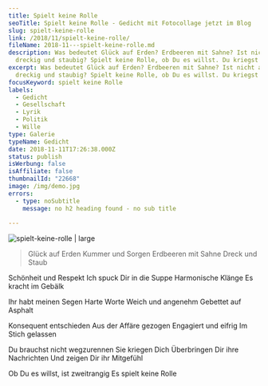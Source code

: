 ```yaml
---
title: Spielt keine Rolle
seoTitle: Spielt keine Rolle - Gedicht mit Fotocollage jetzt im Blog
slug: spielt-keine-rolle
link: /2018/11/spielt-keine-rolle/
fileName: 2018-11---spielt-keine-rolle.md
description: Was bedeutet Glück auf Erden? Erdbeeren mit Sahne? Ist nicht alles
  dreckig und staubig? Spielt keine Rolle, ob Du es willst. Du kriegst es.
excerpt: Was bedeutet Glück auf Erden? Erdbeeren mit Sahne? Ist nicht alles
  dreckig und staubig? Spielt keine Rolle, ob Du es willst. Du kriegst es.
focusKeyword: spielt keine Rolle
labels:
  - Gedicht
  - Gesellschaft
  - Lyrik
  - Politik
  - Wille
type: Galerie
typeName: Gedicht
date: 2018-11-11T17:26:38.000Z
status: publish
isWerbung: false
isAffiliate: false
thumbnailId: "22668"
image: /img/demo.jpg
errors:
  - type: noSubtitle
    message: no h2 heading found - no sub title
  
---
```


![spielt-keine-rolle | large](http://cardamonchai.com/wp-content/uploads/2018/11/experiment-schmetteraffe-in-wasserraum_11844120086_o-520x416.jpg)

> Glück auf Erden Kummer und Sorgen Erdbeeren mit Sahne Dreck und Staub

Schönheit und Respekt Ich spuck Dir in die Suppe Harmonische Klänge Es kracht im
Gebälk

Ihr habt meinen Segen Harte Worte Weich und angenehm Gebettet auf Asphalt

Konsequent entschieden Aus der Affäre gezogen Engagiert und eifrig Im Stich
gelassen

Du brauchst nicht wegzurennen Sie kriegen Dich Überbringen Dir ihre Nachrichten
Und zeigen Dir ihr Mitgefühl

Ob Du es willst, ist zweitrangig Es spielt keine Rolle

  